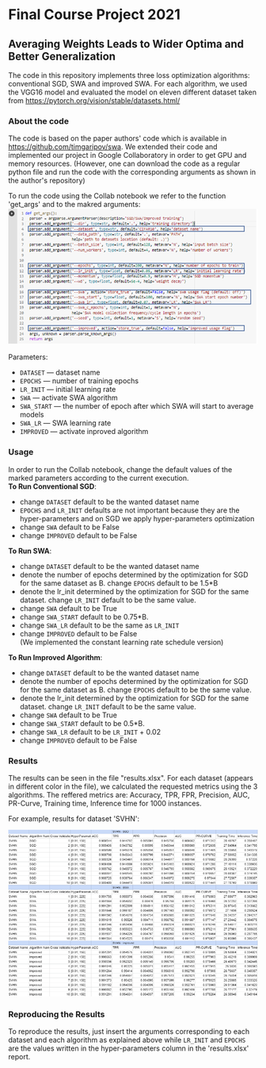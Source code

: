 # Final Course Project 2021
## Averaging Weights Leads to Wider Optima and Better Generalization

The code in this repository implements three loss optimization algorithms: conventional SGD, SWA and improved SWA. 
For each algorithm, we used the VGG16 model and evaluated the model on eleven different dataset taken from https://pytorch.org/vision/stable/datasets.html/ 

### About the code
The code is based on the paper authors' code which is available in https://github.com/timgaripov/swa.
We extended their code and implemented our project in Google Collaboratory in order to get GPU and memory resources. 
(However, one can download the code as a regular python file and run the code with the corresponding arguments as shown in the author's repository)

To run the code using the Collab notebook we refer to the function 'get_args' and to the makred arguments:
![alt text](https://github.com/LiadNahum1/FinalProject/blob/master/%E2%80%8F%E2%80%8Fargs.PNG)

Parameters:
* ```DATASET``` &mdash; dataset name
* ```EPOCHS``` &mdash; number of training epochs
* ```LR_INIT``` &mdash; initial learning rate
* ```SWA``` &mdash; activate SWA algorithm
* ```SWA_START``` &mdash; the number of epoch after which SWA will start to average models
* ```SWA_LR``` &mdash; SWA learning rate 
* ```IMPROVED``` &mdash; activate inproved algorithm

### Usage
In order to run the Collab notebook, change the default values of the marked parameters according to the current execution. <br />
**To Run Conventional SGD**:
* change ```DATASET``` default to be the wanted dataset name 
* ```EPOCHS``` and ```LR_INIT``` defaults are not important because they are the hyper-parameters and on SGD we apply hyper-parameters optimization
* change  ```SWA``` default to be False
* change  ```IMPROVED``` default to be False

**To Run SWA**:
* change ```DATASET``` default to be the wanted dataset name 
* denote the number of epochs determined by the optimization for SGD for the same dataset as B. change ```EPOCHS``` default to be 1.5*B
* denote the lr_init determined by the optimization for SGD for the same dataset. change ```LR_INIT``` default to be the same value. 
* change  ```SWA``` default to be True
* change ```SWA_START``` default to be 0.75*B. 
* change ```SWA_LR``` default to be the same as ```LR_INIT``` 
* change  ```IMPROVED``` default to be False <br />
(We implemented the constant learning rate schedule version)

**To Run Improved Algorithm**:
* change ```DATASET``` default to be the wanted dataset name 
* denote the number of epochs determined by the optimization for SGD for the same dataset as B. change ```EPOCHS``` default to be the same value.
* denote the lr_init determined by the optimization for SGD for the same dataset. change ```LR_INIT``` default to be the same value. 
* change  ```SWA``` default to be True
* change ```SWA_START``` default to be 0.5*B. 
* change ```SWA_LR``` default to be ```LR_INIT``` + 0.02 
* change  ```IMPROVED``` default to be False

### Results
The results can be seen in the file "results.xlsx". 
For each dataset (appears in different color in the file), we calculated the requested metrics using the 3 algorithms.
The reffered metrics are: Accuracy, TPR, FPR, Precision, AUC, PR-Curve, Training time, Inference time for 1000 instances.

For example, results for dataset 'SVHN':

![alt text](https://github.com/LiadNahum1/FinalProject/blob/master/result_example.PNG)

### Reproducing the Results
To reproduce the results, just insert the arguments corresponding to each dataset and each algorithm as explained above while ```LR_INIT``` and ```EPOCHS``` are the values written in the hyper-parameters column in the 'results.xlsx' report. 
